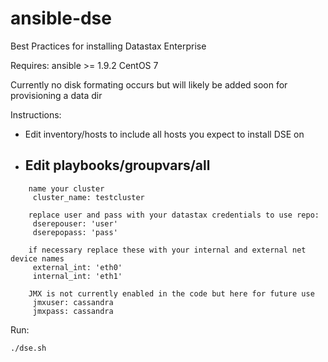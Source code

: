 # ansible-dse

Best Practices for installing Datastax Enterprise

Requires: ansible >= 1.9.2
          CentOS 7

Currently no disk formating occurs but will likely be added soon for provisioning a data dir

Instructions: 
  - Edit inventory/hosts to include all hosts you expect to install DSE on

  - Edit playbooks/groupvars/all 
    ---
```
    name your cluster
     cluster_name: testcluster

    replace user and pass with your datastax credentials to use repo:
     dserepouser: 'user'
     dserepopass: 'pass'

    if necessary replace these with your internal and external net device names
     external_int: 'eth0'
     internal_int: 'eth1'

    JMX is not currently enabled in the code but here for future use
     jmxuser: cassandra
     jmxpass: cassandra
```

Run: 
```
./dse.sh
```

